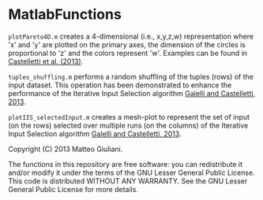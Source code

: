 MatlabFunctions
===============

`plotPareto4D.m` creates a 4-dimensional (i.e., x,y,z,w) representation where 'x' and 'y' are plotted on the primary axes, the dimension of the circles is proportional to 'z' and the colors represent 'w'. Examples can be found in [Castelletti et al. (2013)](http://ascelibrary.org/doi/abs/10.1061/(ASCE)WR.1943-5452.0000348?mi=3d26f5&af=R&filter=multiple&text1=progressive+collapse&field4=all&field3=all&field2=all&field1=articletitle&startPage=0&pageSize=20&displaySummary=true).

`tuples_shuffling.m` performs a random shuffling of the tuples (rows) of the input dataset. This operation has been demonstrated to enhance the performance of the Iterative Input Selection algorithm [Galelli and Castelletti, 2013](http://onlinelibrary.wiley.com/doi/10.1002/wrcr.20339/abstract).

`plotIIS_selectedInput.m` creates a mesh-plot to represent the set of input (on the rows) selected over multiple runs (on the columns) of the Iterative Input Selection algorithm [Galelli and Castelletti, 2013](http://onlinelibrary.wiley.com/doi/10.1002/wrcr.20339/abstract).


Copyright (C) 2013 Matteo Giuliani.

The functions in this repository are free software: you can redistribute it and/or modify it under the terms of the GNU Lesser General Public License. This code is distributed WITHOUT ANY WARRANTY. See the GNU Lesser General Public License for more details.